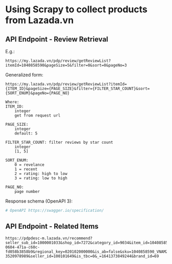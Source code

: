 # Using Scrapy to collect products from Lazada.vn

## API Endpoint - Review Retrieval 

E.g.:
```
https://my.lazada.vn/pdp/review/getReviewList?itemId=1040858590&pageSize=5&filter=0&sort=0&pageNo=3
```

Generalized form:
```
https://my.lazada.vn/pdp/review/getReviewList?itemId={ITEM_ID}&pageSize={PAGE_SIZE}&filter={FILTER_STAR_COUNT}&sort={SORT_ENUM}&pageNo={PAGE_NO}

Where:
ITEM_ID:
    integer
    get from request url

PAGE_SIZE:
    integer
    default: 5

FILTER_STAR_COUNT: filter reviews by star count
    integer
    [1, 5]

SORT_ENUM:
    0 = revelance
    1 = recent
    2 = rating: high to low
    3 = rating: low to high

PAGE_NO:
    page number
```

Response schema (OpenAPI 3):
```yaml
# OpenAPI https://swagger.io/specification/
```

## API Endpoint - Related Items

```
https://pdpdesc-m.lazada.vn/recommend?seller_sub_id=1000001033&shop_id=7272&category_id=9034&item_id=1040858590&anonymous_id=2e229c65-0604-471a-c60c-fd058b3858b9&regional_key=020102000000&is_ab=false&sku=1040858590_VNAMZ-3520978989&seller_id=100101649&is_tbc=0&_=1641373849244&brand_id=69
```

